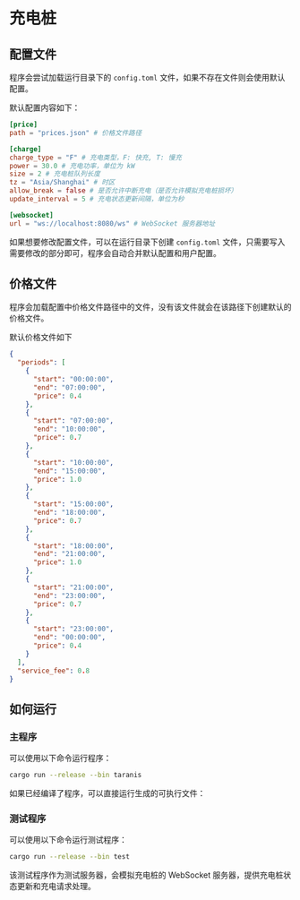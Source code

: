 # 充电桩

## 配置文件

程序会尝试加载运行目录下的 `config.toml` 文件，如果不存在文件则会使用默认配置。

默认配置内容如下：

```toml
[price]
path = "prices.json" # 价格文件路径

[charge]
charge_type = "F" # 充电类型，F: 快充, T: 慢充
power = 30.0 # 充电功率，单位为 kW
size = 2 # 充电桩队列长度
tz = "Asia/Shanghai" # 时区
allow_break = false # 是否允许中断充电（是否允许模拟充电桩损坏）
update_interval = 5 # 充电状态更新间隔，单位为秒

[websocket]
url = "ws://localhost:8080/ws" # WebSocket 服务器地址
```

如果想要修改配置文件，可以在运行目录下创建 `config.toml` 文件，只需要写入需要修改的部分即可，程序会自动合并默认配置和用户配置。

## 价格文件

程序会加载配置中价格文件路径中的文件，没有该文件就会在该路径下创建默认的价格文件。

默认价格文件如下

```json
{
  "periods": [
    {
      "start": "00:00:00",
      "end": "07:00:00",
      "price": 0.4
    },
    {
      "start": "07:00:00",
      "end": "10:00:00",
      "price": 0.7
    },
    {
      "start": "10:00:00",
      "end": "15:00:00",
      "price": 1.0
    },
    {
      "start": "15:00:00",
      "end": "18:00:00",
      "price": 0.7
    },
    {
      "start": "18:00:00",
      "end": "21:00:00",
      "price": 1.0
    },
    {
      "start": "21:00:00",
      "end": "23:00:00",
      "price": 0.7
    },
    {
      "start": "23:00:00",
      "end": "00:00:00",
      "price": 0.4
    }
  ],
  "service_fee": 0.8
}
```

## 如何运行

### 主程序

可以使用以下命令运行程序：

```bash
cargo run --release --bin taranis
```

如果已经编译了程序，可以直接运行生成的可执行文件：

### 测试程序

可以使用以下命令运行测试程序：

```bash
cargo run --release --bin test
```

该测试程序作为测试服务器，会模拟充电桩的 WebSocket 服务器，提供充电桩状态更新和充电请求处理。